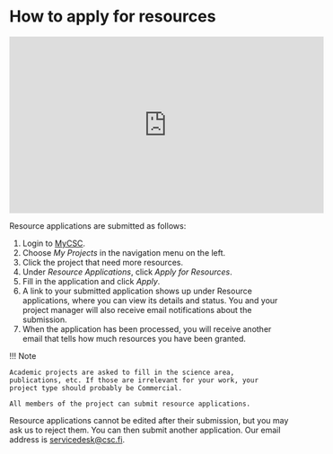 # How to apply for resources

<iframe width="560" height="315" src="https://www.youtube.com/embed/WQIO0x5GxSc" frameborder="0" allow="accelerometer; autoplay; encrypted-media; gyroscope; picture-in-picture" allowfullscreen></iframe>

Resource applications are submitted as follows:

1. Login to [MyCSC](https://my.csc.fi).
1. Choose _My Projects_ in the navigation menu on the left.
1. Click the project that need more resources.
1. Under _Resource Applications_, click _Apply for Resources_.
1. Fill in the application and click _Apply_.
1. A link to your submitted application shows up under Resource
applications, where you can view its details and status. You and your
project manager will also receive email notifications about the
submission.
1. When the application has been processed, you will receive another
email that tells how much resources you have been granted.

!!! Note

    Academic projects are asked to fill in the science area,
    publications, etc. If those are irrelevant for your work, your
    project type should probably be Commercial.

    All members of the project can submit resource applications.

Resource applications cannot be edited after their submission, but you
may ask us to reject them. You can then submit another
application. Our email address is servicedesk@csc.fi.
